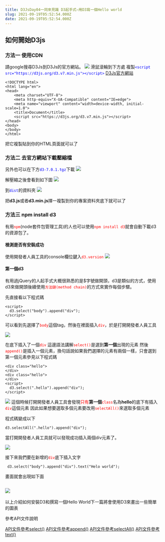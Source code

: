 ```yaml
---
title: D3JsDay04一同來見識 D3起手式—用D3寫一個Hello world 
slug: 2021-09-19T05:52:54.000Z
date: 2021-09-19T05:52:54.000Z
---
```


## 如何開始D3js
### 方法一 使用CDN
請google搜尋D3Js到D3Js的官方網站。
![](https://i.imgur.com/jZLwPI6.jpg)
滑鼠滾輪到下方處
複製<font color="blue">`<script src="https://d3js.org/d3.v7.min.js"></script>`</font>
[D3Js官方網站](https://d3js.org/)

```htmlmixed=
<!DOCTYPE html>
<html lang="en">
<head>
    <meta charset="UTF-8">
    <meta http-equiv="X-UA-Compatible" content="IE=edge">
    <meta name="viewport" content="width=device-width, initial-scale=1.0">
    <title>Document</title>
    <script src="https://d3js.org/d3.v7.min.js"></script>
</head>
<body>
</body>
</html>
```
把它複製貼到你的HTML頁面就可以了
### 方法二 去官方網站下載壓縮檔
另外也可以在下方<font color="blue">`d3-7.0.1.tgz`</font>下載
![](https://i.imgur.com/fdjl160.jpg)



解壓縮之後會看到如下圖
![](https://i.imgur.com/R0l3GDf.png)

到<font color="blue">`dist`</font>的資料夾
![](https://i.imgur.com/ELMjPKs.png)

把<b>d3.js</b>或者<b>d3.min.js</b>擇一複製到你的專案資料夾底下就可以了

### 方法三 npm install d3
有用<font color="red">`npm`</font>(node套件包管理工具)的人也可以使用<font color="red">`npm install d3`</font>就會自動下載d3的資源包了。

#### 檢測是否有安裝成功
使用開發者人員工具的console欄位鍵入<font color="red">`d3.version`</font>
![](https://i.imgur.com/aBqaUKI.png)

#### 第一個d3
有用過jQuery的人起手式大概很熟悉的是$字號做開頭，d3是類似的方式，使用d3來做開頭後續使用<font color="red">`方法鏈(method chain)`</font>的方式來實作每個步驟。

先直接看以下程式碼
```javascript=
<script>
  d3.select("body").append("div");
</script>
```
可以看到先選擇了<font color="red">`body`</font>這個tag，然後在裡面插入<font color="red">`div`</font>，於是打開開發者人員工具

![](https://i.imgur.com/Lqcp1JG.png)

在底下插入了一個<font color="red">`div`</font>
這邊語法講解<font color="red">`select()`</font>是選到<b>第一個</b>出現的元素
然後<font color="red">`append()`</font>是插入一個元素，換句話說如果我們選擇的元素有兩個一樣，只會選到第一個元素參見以下程式碼

```htmlmixed=
<div class="hello">
</div>
<div class="hello">
</div>
<script>
  d3.select(".hello").append("div");
</script>
```

![](https://i.imgur.com/s4soN05.png)
這個時候打開開發者人員工具會發現<font color="red">只有</font><b>第一個</b><font color="red">`class`</font>名為<b>hello</b>的底下有插入<font color="red">`div`</font>這個元素
因此如果想要選取多個元素要改用<font color="red">`selectAll()`</font>來選取多個元素

程式碼變成以下
```htmlmixed=
d3.selectAll(".hello").append("div");
```
當打開開發者人員工具就可以發現成功插入兩個div元素了。

![](https://i.imgur.com/8XxAr5Z.png)

接下來我們要在新增的<font color="red">`div`</font>底下插入文字

```htmlmixed=
 d3.select("body").append("div").text("Helo world");
```

畫面就會出現如下面

![](https://i.imgur.com/k7yIQCv.png)
---

以上介紹如何安裝D3和撰寫一個Hello World下一篇將會使用D3來畫出一些簡單的圖表




參考API文件說明

[API文件參考select()](https://github.com/d3/d3-selection/blob/v3.0.0/README.md#select)
[API文件參考append()](https://github.com/d3/d3-selection/blob/v3.0.0/README.md#selection_append)
[API文件參考selectAll()](https://github.com/d3/d3-selection/blob/v3.0.0/README.md#selection_selectAll)
[API文件參考text()](https://github.com/d3/d3-selection/blob/v3.0.0/README.md#selection_text)
